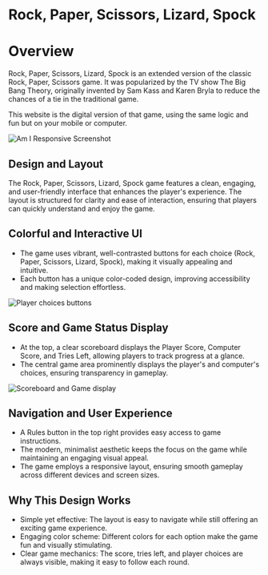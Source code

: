 # Rock, Paper, Scissors, Lizard, Spock

# Overview

Rock, Paper, Scissors, Lizard, Spock is an extended version of the classic Rock, Paper, Scissors game. 
It was popularized by the TV show The Big Bang Theory, originally invented by Sam Kass and Karen Bryla to reduce the chances of a tie in the traditional game.

This website is the digital version of that game, using the same logic and fun but on your mobile or computer. 

![Am I Responsive Screenshot](..)

## Design and Layout
The Rock, Paper, Scissors, Lizard, Spock game features a clean, engaging, and user-friendly interface that enhances the player's experience. The layout is structured for clarity and ease of interaction, ensuring that players can quickly understand and enjoy the game.

## Colorful and Interactive UI
* The game uses vibrant, well-contrasted buttons for each choice (Rock, Paper,       Scissors, Lizard, Spock), making it visually appealing and intuitive.
* Each button has a unique color-coded design, improving accessibility and making    selection effortless.

![Player choices buttons](..)

## Score and Game Status Display
* At the top, a clear scoreboard displays the Player Score, Computer Score, and      Tries Left, allowing players to track progress at a glance.
* The central game area prominently displays the player's and computer's choices,   ensuring transparency in gameplay.

![Scoreboard and Game display](..)

## Navigation and User Experience
* A Rules button in the top right provides easy access to game instructions.
* The modern, minimalist aesthetic keeps the focus on the game while maintaining an engaging visual appeal.
* The game employs a responsive layout, ensuring smooth gameplay across different devices and screen sizes.

## Why This Design Works
* Simple yet effective: The layout is easy to navigate while still offering an exciting game experience.
* Engaging color scheme: Different colors for each option make the game fun and visually stimulating.
* Clear game mechanics: The score, tries left, and player choices are always visible, making it easy to follow each round.




  
